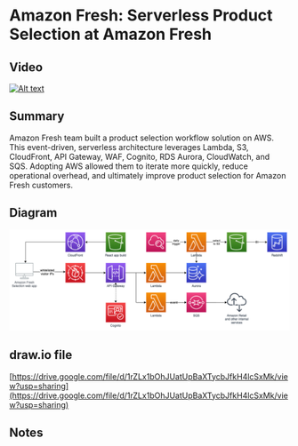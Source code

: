 # Amazon Fresh: Serverless Product Selection at Amazon Fresh

## Video

[![Alt text](https://img.youtube.com/vi/_qsTIdvafGo/0.jpg)](https://www.youtube.com/watch?v=_qsTIdvafGo)

## Summary

Amazon Fresh team built a product selection workflow solution on AWS. This event-driven, serverless architecture leverages Lambda, S3, CloudFront, API Gateway, WAF, Cognito, RDS Aurora, CloudWatch, and SQS. Adopting AWS allowed them to iterate more quickly, reduce operational overhead, and ultimately improve product selection for Amazon Fresh customers.

## Diagram

![architecture-diagram](./architecture.png)

## draw.io file

[https://drive.google.com/file/d/1rZLx1bOhJUatUpBaXTycbJfkH4lcSxMk/view?usp=sharing](https://drive.google.com/file/d/1rZLx1bOhJUatUpBaXTycbJfkH4lcSxMk/view?usp=sharing)

## Notes
